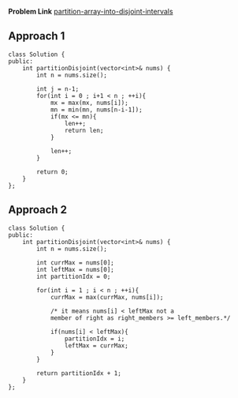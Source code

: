 **Problem Link** [partition-array-into-disjoint-intervals](https://leetcode.com/problems/partition-array-into-disjoint-intervals)

## Approach 1

```
class Solution {
public:
    int partitionDisjoint(vector<int>& nums) {
        int n = nums.size();

        int j = n-1;
        for(int i = 0 ; i+1 < n ; ++i){
            mx = max(mx, nums[i]);
            mn = min(mn, nums[n-i-1]);
            if(mx <= mn){
                len++;
                return len;
            }

            len++;
        }

        return 0;
    }
};
```

## Approach 2
```
class Solution {
public:
    int partitionDisjoint(vector<int>& nums) {
        int n = nums.size();

        int currMax = nums[0];
        int leftMax = nums[0];
        int partitionIdx = 0;

        for(int i = 1 ; i < n ; ++i){
            currMax = max(currMax, nums[i]);
            
            /* it means nums[i] < leftMax not a 
            member of right as right_members >= left_members.*/

            if(nums[i] < leftMax){ 
                partitionIdx = i;
                leftMax = currMax;
            }
        }

        return partitionIdx + 1;
    }
};
```
